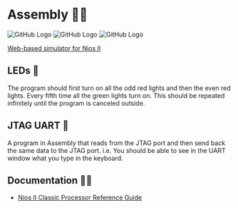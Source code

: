 

# Assembly :technologist:
![GitHub Logo](https://img.shields.io/badge/Version-1.0.0-blue) ![GitHub Logo](https://img.shields.io/badge/-Assembly-blue) ![GitHub Logo](https://img.shields.io/badge/-Nios_II-blue)

[Web-based simulator for Nios II]( https://cpulator.01xz.net/?sys=nios-de2)

## LEDs :whale:
The program should first turn on all the odd red lights and then the even red lights. 
Every fifth time all the green lights turn on. This should be repeated 
infinitely until the program is canceled outside. 

## JTAG UART :dolphin: 
A program in Assembly that reads from the JTAG port
and then send back the same data to the JTAG port. i.e. You should be able to see in the UART window what
you type in the keyboard.

## Documentation :man_student:

- [Nios II Classic Processor Reference Guide](https://www.intel.com/content/dam/www/programmable/us/en/pdfs/literature/hb/nios2/n2cpu_nii5v1.pdf) 
